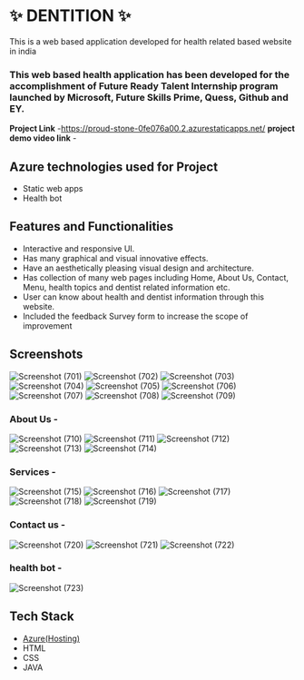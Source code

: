 # ✨  DENTITION ✨

This is a web based application developed for health related based website in india

### This web based health application has been developed for the accomplishment of Future Ready Talent Internship program launched by Microsoft, Future Skills Prime, Quess, Github and EY.


**Project Link** -https://proud-stone-0fe076a00.2.azurestaticapps.net/
**project demo video link** - 

## Azure technologies used for Project

- Static web apps
- Health bot

## Features and Functionalities 

- Interactive and responsive UI.
- Has many graphical and visual innovative effects.
- Have an aesthetically pleasing visual design and architecture.
- Has collection of many web pages including Home, About Us, Contact, Menu, health topics and dentist related information etc.
- User can know about health and dentist information through this website.
- Included the feedback Survey form to increase the scope of improvement 

## Screenshots
![Screenshot (701)](https://user-images.githubusercontent.com/120005269/206649656-8704756e-fe59-4cd6-bfb3-9dd8e9448956.png)
![Screenshot (702)](https://user-images.githubusercontent.com/120005269/206649683-0e44cd90-4a9b-4023-b419-263db65a8e4c.png)
![Screenshot (703)](https://user-images.githubusercontent.com/120005269/206649694-f871fa6d-6ed6-4d2f-85d8-9a8b61bfe17f.png)
![Screenshot (704)](https://user-images.githubusercontent.com/120005269/206649701-8c1225a9-8997-42b1-8c29-fbb49493a10a.png)
![Screenshot (705)](https://user-images.githubusercontent.com/120005269/206649706-98adfd30-4bb2-414a-a315-f61e71e99e77.png)
![Screenshot (706)](https://user-images.githubusercontent.com/120005269/206649722-d7d3d259-f789-4582-97a9-69602f429cfd.png)
![Screenshot (707)](https://user-images.githubusercontent.com/120005269/206649733-9c714f07-ae5d-4206-8650-4342c31d735c.png)
![Screenshot (708)](https://user-images.githubusercontent.com/120005269/206649749-15d750fe-aeef-44c7-8555-8ab6ff18bd7d.png)
![Screenshot (709)](https://user-images.githubusercontent.com/120005269/206649752-1cfa2f99-9cb3-4c00-ac0f-950cc301fb99.png)

### About Us -

![Screenshot (710)](https://user-images.githubusercontent.com/120005269/206649953-bab12fd4-7905-42f3-a574-674bb021f779.png)
![Screenshot (711)](https://user-images.githubusercontent.com/120005269/206649978-f25cfb59-b6b7-41aa-8f5e-3bb297cda274.png)
![Screenshot (712)](https://user-images.githubusercontent.com/120005269/206649987-86f909b8-8c0a-4b41-8ee0-40b2f51e4efd.png)
![Screenshot (713)](https://user-images.githubusercontent.com/120005269/206649998-b837609e-59e2-4e8e-84a7-f5a522813a90.png)
![Screenshot (714)](https://user-images.githubusercontent.com/120005269/206650011-715fbbbe-722e-491c-a756-4fe5ced8efa9.png)

### Services -

![Screenshot (715)](https://user-images.githubusercontent.com/120005269/206650161-fc781719-4b6b-44e5-9319-aaa5101c0452.png)
![Screenshot (716)](https://user-images.githubusercontent.com/120005269/206650177-3cdab6d8-f3a8-40c2-af46-c5921537a63d.png)
![Screenshot (717)](https://user-images.githubusercontent.com/120005269/206650182-daba80dd-0212-479c-8aed-ff29f00a63ce.png)
![Screenshot (718)](https://user-images.githubusercontent.com/120005269/206650198-2ae81ffd-dd8d-4b14-81ee-e3bba881c6fa.png)
![Screenshot (719)](https://user-images.githubusercontent.com/120005269/206650203-ce93ece5-f760-4367-9bb0-ef5be79ba4b9.png)

### Contact us -

![Screenshot (720)](https://user-images.githubusercontent.com/120005269/206650406-f817f8dd-5c31-42c9-a913-7a206e839e77.png)
![Screenshot (721)](https://user-images.githubusercontent.com/120005269/206650424-fda86a91-e3b5-4658-9a7c-e88556c1b32f.png)
![Screenshot (722)](https://user-images.githubusercontent.com/120005269/206650444-6eceea77-2d89-45f4-8988-47ec553ea202.png)


### health bot -

![Screenshot (723)](https://user-images.githubusercontent.com/120005269/206650497-0b56b27e-3b8b-41ac-a388-726b7217d905.png)


## Tech Stack 

- [Azure(Hosting)](https://azure.microsoft.com/en-in/features/azure-portal/)
- HTML
- CSS
- JAVA

